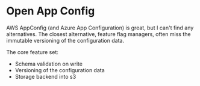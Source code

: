 # Open App Config

AWS AppConfig (and Azure App Configuration) is great, but I can't find any alternatives. The closest alternative, feature flag managers, often miss the immutable versioning of the configuration data.

The core feature set:
- Schema validation on write
- Versioning of the configuration data
- Storage backend into s3
